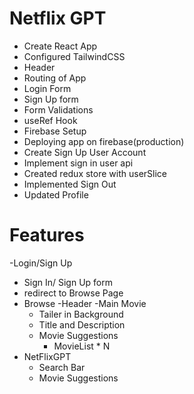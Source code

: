 # Netflix GPT

- Create React App
- Configured TailwindCSS
- Header
- Routing of App
- Login Form
- Sign Up form
- Form Validations
- useRef Hook
- Firebase Setup
- Deploying app on firebase(production)
- Create Sign Up User Account
- Implement sign in user api
- Created redux store with userSlice
- Implemented Sign Out
- Updated Profile

# Features
-Login/Sign Up
   - Sign In/ Sign Up form
   - redirect to Browse Page
- Browse
  -Header
  -Main Movie
    - Tailer in Background
    - Title and Description
    - Movie Suggestions
       - MovieList * N
- NetFlixGPT
   - Search Bar
   - Movie Suggestions


        